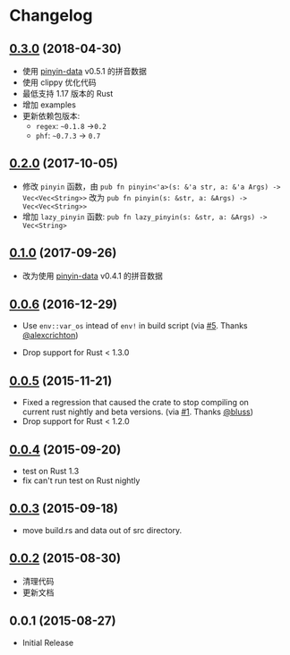 # Changelog


## [0.3.0] (2018-04-30)

* 使用 [pinyin-data] v0.5.1 的拼音数据
* 使用 clippy 优化代码
* 最低支持 1.17 版本的 Rust
* 增加 examples
* 更新依赖包版本:
    * `regex`: `~0.1.8` ->`0.2`
    * `phf`: `~0.7.3` -> `0.7`


## [0.2.0] (2017-10-05)

* 修改 ``pinyin`` 函数，由
  ``pub fn pinyin<'a>(s: &'a str, a: &'a Args) -> Vec<Vec<String>>``
  改为
  ``pub fn pinyin(s: &str, a: &Args) -> Vec<Vec<String>>``
* 增加 ``lazy_pinyin`` 函数:
  ``pub fn lazy_pinyin(s: &str, a: &Args) -> Vec<String>``


## [0.1.0] (2017-09-26)

* 改为使用 [pinyin-data](https://github.com/mozillazg/pinyin-data) v0.4.1 的拼音数据


## [0.0.6] (2016-12-29)

* Use `env::var_os` intead of `env!` in build script
  (via [#5](https://github.com/mozillazg/rust-pinyin/pull/5). Thanks
   [@alexcrichton](https://github.com/alexcrichton))

* Drop support for Rust < 1.3.0


## [0.0.5] (2015-11-21)

* Fixed a regression that caused the crate to stop compiling on    
  current rust nightly and beta versions.
  (via [#1](https://github.com/mozillazg/rust-pinyin/pull/1). Thanks
   [@bluss](https://github.com/bluss))
* Drop support for Rust < 1.2.0


## [0.0.4] (2015-09-20)

* test on Rust 1.3
* fix can't run test on Rust nightly


## [0.0.3] (2015-09-18)

* move build.rs and data out of src directory.


## [0.0.2] (2015-08-30)

* 清理代码
* 更新文档


## 0.0.1 (2015-08-27)

* Initial Release

[pinyin-data]: https://github.com/mozillazg/pinyin-data

[0.0.2]: https://github.com/mozillazg/rust-pinyin/compare/v0.0.1...v0.0.2
[0.0.3]: https://github.com/mozillazg/rust-pinyin/compare/v0.0.2...v0.0.3
[0.0.4]: https://github.com/mozillazg/rust-pinyin/compare/v0.0.3...v0.0.4
[0.0.5]: https://github.com/mozillazg/rust-pinyin/compare/v0.0.4...v0.0.5
[0.0.6]: https://github.com/mozillazg/rust-pinyin/compare/v0.0.5...v0.0.6
[0.1.0]: https://github.com/mozillazg/rust-pinyin/compare/v0.0.6...v0.1.0
[0.2.0]: https://github.com/mozillazg/rust-pinyin/compare/v0.1.0...v0.2.0
[0.3.0]: https://github.com/mozillazg/rust-pinyin/compare/v0.2.0...v0.3.0
